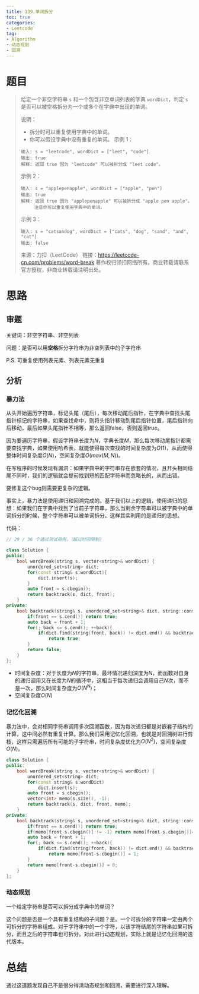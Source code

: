 ```yaml
---
title: 139.单词拆分
toc: true
categories:
- Leetcode
tag: 
- Algorithm
- 动态规划
- 回溯
---
```


# 题目

> 给定一个非空字符串 `s` 和一个包含非空单词列表的字典 `wordDict`，判定 `s` 是否可以被空格拆分为一个或多个在字典中出现的单词。
>
> 说明：
>
> - 拆分时可以重复使用字典中的单词。
> - 你可以假设字典中没有重复的单词。
>   示例 1：
>
> ```
> 输入: s = "leetcode", wordDict = ["leet", "code"]
> 输出: true
> 解释: 返回 true 因为 "leetcode" 可以被拆分成 "leet code"。
> ```
>
>
> 示例 2：
>
> ```
> 输入: s = "applepenapple", wordDict = ["apple", "pen"]
> 输出: true
> 解释: 返回 true 因为 "applepenapple" 可以被拆分成 "apple pen apple"。
>      注意你可以重复使用字典中的单词。
> ```
>
>
> 示例 3：
>
> ```
> 输入: s = "catsandog", wordDict = ["cats", "dog", "sand", "and", "cat"]
> 输出: false
> ```
>
> 来源：力扣（LeetCode）
> 链接：https://leetcode-cn.com/problems/word-break
> 著作权归领扣网络所有。商业转载请联系官方授权，非商业转载请注明出处。

<!--more-->

# 思路

## 审题

关键词：非空字符串、非空列表

问题：是否可以用**空格**拆分字符串为非空列表中的子字符串

P.S. 可重复使用列表元素、列表元素无重复

## 分析

### 暴力法

从头开始遍历字符串，标记头尾（尾后），每次移动尾后指针，在字典中查找头尾指针标记的字符串，如果查找命中，则将头指针移动到尾后指针位置，尾后指针向后移动，最后如果头尾指针不相等，那么返回false，否则返回true。

因为要遍历字符串，假设字符串长度为$N$，字典长度$M$，那么每次移动尾指针都需要查找字典，如果使用哈希表，就能使得每次查找的时间复杂度为$O(1)$，从而使得整体时间复杂度$O(N)$，空间复杂度$O(max(M,N))$。

在写程序的时候发现有漏洞：如果字典中的字符串存在嵌套的情况，且开头相同结尾不同时，我们的逻辑就会提前找到短的匹配字符串而忽略长的，从而出错。

要修复这个bug则需要更复杂的逻辑。

事实上，暴力法是使用递归和回溯完成的。基于我们以上的逻辑，使用递归的思想：如果我们在字典中找到了当前子字符串，那么当剩余字符串可以被字典中的单词拆分的时候，整个字符串可以被单词拆分。这样其实利用的是递归的思想。

代码：

```c++
// 29 / 36 个通过测试用例，（超过时间限制）

class Solution {
public:
    bool wordBreak(string s, vector<string>& wordDict) {
        unordered_set<string> dict;
        for(const string& s:wordDict){
            dict.insert(s);
        }
        auto front = s.cbegin();
        return backtrack(s, dict, front);
    }
private:
    bool backtrack(string& s, unordered_set<string>& dict, string::const_iterator& front){
        if(front == s.cend()) return true;
        auto back = front + 1;
        for(; back <= s.cend(); ++back){
            if(dict.find(string(front, back)) != dict.end() && backtrack(s, dict, back))
                return true;
        }
        return false;
    }
};
```

- 时间复杂度：对于长度为$N$的字符串，最坏情况递归深度为$N$，而函数对自身的递归调用又在长度为$N$的循环中，这相当于每次递归会调用自己$N$次，而不是一次，那么时间复杂度为$O(N^N)$；
- 空间复杂度$O(N)$

### 记忆化回溯

暴力法中，会对相同字符串调用多次回溯函数，因为每次递归都是对嵌套子结构的计算，这中间必然有重复计算。那么我们采用记忆化回溯，也就是对回溯树进行剪枝，这样只需遍历所有可能的子字符串，时间复杂度优化为$O(N^2)$，空间复杂度$O(N)$。

```c++
class Solution {
public:
    bool wordBreak(string s, vector<string>& wordDict) {
        unordered_set<string> dict;
        for(const string& s:wordDict) 
            dict.insert(s);
        auto front = s.cbegin();
        vector<int> memo(s.size(), -1);
        return backtrack(s, dict, front, memo);
    }
private:
    bool backtrack(string& s, unordered_set<string>& dict, string::const_iterator& front, vector<int>& memo){
        if(front == s.cend()) return true;
        if(memo[front-s.cbegin()] != -1) return memo[front-s.cbegin()]==1?true:false;
        auto back = front + 1;
        for(; back <= s.cend(); ++back){
            if(dict.find(string(front, back)) != dict.end() && backtrack(s, dict, back, memo))
                return memo[front-s.cbegin()] = 1;
        }
        return memo[front-s.cbegin()] = 0;
    }
};
```

### 动态规划

一个给定字符串是否可以拆分成字典中的单词？

这个问题是否是一个具有重复结构的子问题？是。一个可拆分的字符串一定由两个可拆分的字符串组成。对于字符串中的一个字符，以该字符结尾的字符串如果可拆分，而且之后的字符串也可拆分。对此进行动态规划，实际上就是记忆化回溯的迭代版本。

# 总结

通过这道题发现自己不是很分得清动态规划和回溯，需要进行深入理解。





